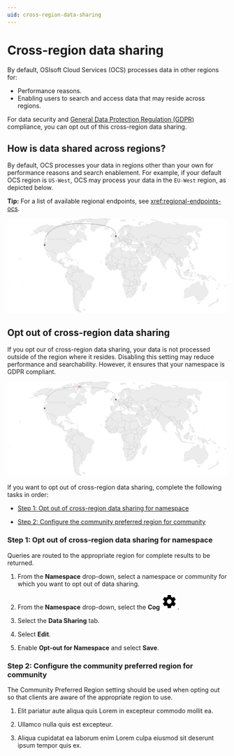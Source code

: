 ```yaml
---
uid: cross-region-data-sharing
---
```


# Cross-region data sharing

By default, OSIsoft Cloud Services (OCS) processes data in other regions for:

- Performance reasons. 
- Enabling users to search and access data that may reside across regions. 

For data security and [General Data Protection Regulation (GDPR)](https://gdpr.eu/) compliance, you can opt out of this cross-region data sharing. 

## How is data shared across regions?

By default, OCS processes your data in regions other than your own for performance reasons and search enablement. For example, if your default OCS region is `US-West`, OCS may process your data in the `EU-West` region, as depicted below.

**Tip:** For a list of available regional endpoints, see <xref:regional-endpoints-ocs>.

![Cross-region data sharing enabled](./_images/cross-region-data-sharing.drawio.svg)

## Opt out of cross-region data sharing

If you opt our of cross-region data sharing, your data is not processed outside of the region where it resides. Disabling this setting may reduce performance and searchability. However, it ensures that your namespace is GDPR compliant.

![Cross-region data sharing disabled](./_images/cross-region-data-sharing-disabled.drawio.svg)

If you want to opt out of cross-region data sharing, complete the following tasks in order:

- [Step 1: Opt out of cross-region data sharing for namespace](#step-1-opt-out-of-cross-region-data-sharing-for-namespace)

- [Step 2: Configure the community preferred region for community](#step-2-configure-the-community-preferred-region-for-community)

### Step 1: Opt out of cross-region data sharing for namespace

Queries are routed to the appropriate region for complete results to be returned.

1. From the **Namespace** drop-down, select a namespace or community for which you want to opt out of data sharing. 

1. From the **Namespace** drop-down, select the **Cog** ![Cog](./_icons/default/cog.svg).

1. Select the **Data Sharing** tab.

1. Select **Edit**.

1. Enable **Opt-out for Namespace** and select **Save**.

### Step 2: Configure the community preferred region for community

The Community Preferred Region setting should be used when opting out so that clients are aware of the appropriate region to use.

1. Elit pariatur aute aliqua quis Lorem in excepteur commodo mollit ea.

1. Ullamco nulla quis est excepteur.

1. Aliqua cupidatat ea laborum enim Lorem culpa eiusmod sit deserunt ipsum tempor quis ex.